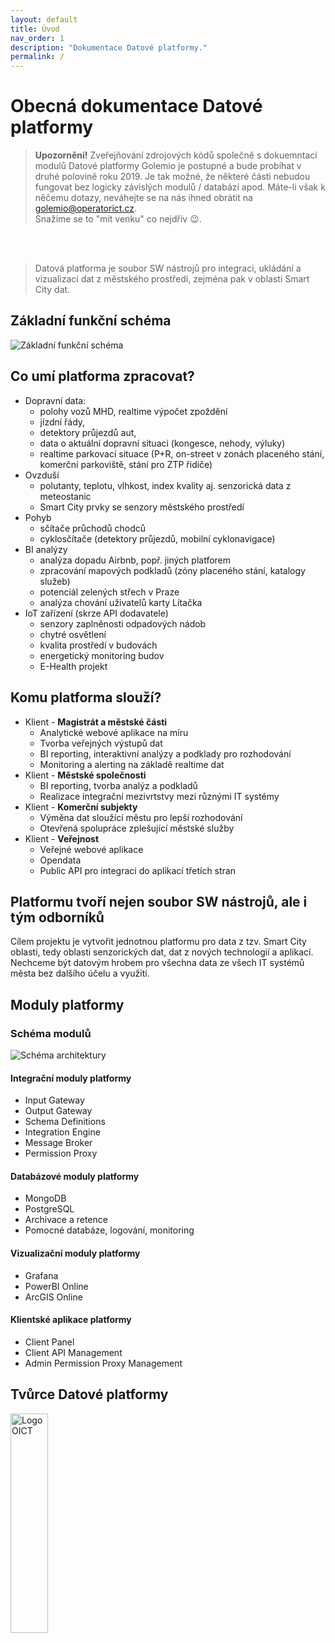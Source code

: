 ```yaml
---
layout: default
title: Úvod
nav_order: 1
description: "Dokumentace Datové platformy."
permalink: /
---
```


# Obecná dokumentace Datové platformy

<blockquote class="blockquote-warning">
<b>Upozornění!</b> Zveřejňování zdrojových kódů společně s dokuemntací modulů Datové platformy Golemio je postupné a bude probíhat v druhé polovině roku 2019. Je tak možné, že některé části nebudou fungovat bez logicky závislých modulů / databází apod. Máte-li však k něčemu dotazy, neváhejte se na nás ihned obrátit na <a href="mailto:golemio@operatorict.cz">golemio@operatorict.cz</a>. 
<br>Snažíme se to "mít venku" co nejdřív 😉.
</blockquote>
<br><br>

> Datová platforma je soubor SW nástrojů pro integraci, ukládání a vizualizaci dat z městského prostředí, zejména pak v oblasti Smart City dat.

## Základní funkční schéma

<img src="/golemio-docs/assets/images/schemas/GolemioAim.svg" alt="Základní funkční schéma" class="img-highlighted"/>

## Co umí platforma zpracovat?

* Dopravní data:
    * polohy vozů MHD, realtime výpočet zpoždění
    * jízdní řády,
    * detektory průjezdů aut,
    * data o aktuální dopravní situaci (kongesce, nehody, výluky)
    * realtime parkovací situace (P+R, on-street v zonách placeného stání, komerční parkoviště, stání pro ZTP řidiče)
* Ovzduší
    * polutanty, teplotu, vlhkost, index kvality aj. senzorická data z meteostanic
    * Smart City prvky se senzory městského prostředí
* Pohyb
    * sčítače průchodů chodců
    * cyklosčítače (detektory průjezdů, mobilní cyklonavigace)
* BI analýzy
    * analýza dopadu Airbnb, popř. jiných platforem
    * zpracování mapových podkladů (zóny placeného stání, katalogy služeb)
    * potenciál zelených střech v Praze
    * analýza chování uživatelů karty Lítačka
* IoT zařízení (skrze API dodavatele)
    * senzory zaplněnosti odpadových nádob
    * chytré osvětlení
    * kvalita prostředí v budovách
    * energetický monitoring budov
    * E-Health projekt

## Komu platforma slouží?

* Klient - **Magistrát a městské části**
    * Analytické webové aplikace na míru
    * Tvorba veřejných výstupů dat
    * BI reporting, interaktivní analýzy a podklady pro rozhodování
    * Monitoring a alerting na základě realtime dat
* Klient - **Městské společnosti**
    * BI reporting, tvorba analýz a podkladů
    * Realizace integrační mezivrtstvy mezi různými IT systémy
* Klient - **Komerční subjekty**
    * Výměna dat sloužící městu pro lepší rozhodování
    * Otevřená spolupráce zplešující městské služby
* Klient - **Veřejnost**
    * Veřejné webové aplikace
    * Opendata
    * Public API pro integraci do aplikací třetích stran

## Platformu tvoří nejen soubor SW nástrojů, ale i tým odborníků

Cílem projektu je vytvořit jednotnou platformu pro data z tzv. Smart City oblasti, tedy oblasti senzorických dat, dat z nových technologií a aplikací.
Nechceme být datovým hrobem pro všechna data ze všech IT systémů města bez dalšího účelu a využití.

## Moduly platformy

### Schéma modulů

<img src="/golemio-docs/assets/images/schemas/DP_schema_general.svg" alt="Schéma architektury" class="img-highlighted"/>

#### Integrační moduly platformy

* Input Gateway
* Output Gateway
* Schema Definitions
* Integration Engine
* Message Broker
* Permission Proxy

#### Databázové moduly platformy

* MongoDB
* PostgreSQL
* Archivace a retence
* Pomocné databáze, logování, monitoring

#### Vizualizační moduly platformy

* Grafana
* PowerBI Online
* ArcGIS Online

#### Klientské aplikace platformy

* Client Panel
* Client API Management
* Admin Permission Proxy Management

## Tvůrce Datové platformy

<img src="/golemio-docs/assets/images/logos/OICT_logo_grey.png" alt="Logo OICT" style="margin-botom: 1rem; min-width:200px; width: 30%;"/>
